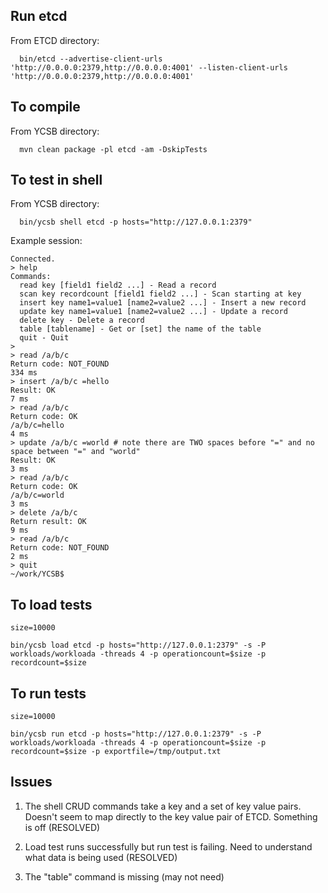 ## Run etcd

From ETCD directory:

```
  bin/etcd --advertise-client-urls 'http://0.0.0.0:2379,http://0.0.0.0:4001' --listen-client-urls 'http://0.0.0.0:2379,http://0.0.0.0:4001'
```

## To compile

From YCSB directory:

```
  mvn clean package -pl etcd -am -DskipTests
```

## To test in shell

From YCSB directory:
	
```
  bin/ycsb shell etcd -p hosts="http://127.0.0.1:2379"
```

Example session:

```
Connected.
> help
Commands:
  read key [field1 field2 ...] - Read a record
  scan key recordcount [field1 field2 ...] - Scan starting at key
  insert key name1=value1 [name2=value2 ...] - Insert a new record
  update key name1=value1 [name2=value2 ...] - Update a record
  delete key - Delete a record
  table [tablename] - Get or [set] the name of the table
  quit - Quit
>
> read /a/b/c
Return code: NOT_FOUND
334 ms
> insert /a/b/c =hello
Result: OK
7 ms
> read /a/b/c
Return code: OK
/a/b/c=hello
4 ms
> update /a/b/c =world # note there are TWO spaces before "=" and no space between "=" and "world"
Result: OK
3 ms
> read /a/b/c
Return code: OK
/a/b/c=world
3 ms
> delete /a/b/c
Return result: OK
9 ms
> read /a/b/c
Return code: NOT_FOUND
2 ms
> quit
~/work/YCSB$
```

## To load tests

```
size=10000

bin/ycsb load etcd -p hosts="http://127.0.0.1:2379" -s -P workloads/workloada -threads 4 -p operationcount=$size -p recordcount=$size
```

## To run tests

```
size=10000

bin/ycsb run etcd -p hosts="http://127.0.0.1:2379" -s -P workloads/workloada -threads 4 -p operationcount=$size -p recordcount=$size -p exportfile=/tmp/output.txt
```

## Issues

1. The shell CRUD commands take a key and a set of key value pairs. Doesn't seem to map directly to the key value pair of ETCD. Something is off (RESOLVED)

2. Load test runs successfully but run test is failing. Need to understand what data is being used (RESOLVED)

3. The "table" command is missing (may not need)
